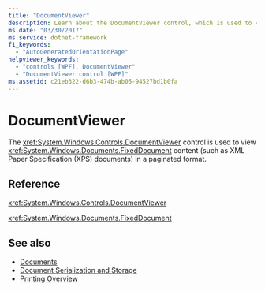 ```yaml
---
title: "DocumentViewer"
description: Learn about the DocumentViewer control, which is used to view FixedDocument content in a paginated format.
ms.date: "03/30/2017"
ms.service: dotnet-framework
f1_keywords: 
  - "AutoGeneratedOrientationPage"
helpviewer_keywords: 
  - "controls [WPF], DocumentViewer"
  - "DocumentViewer control [WPF]"
ms.assetid: c21eb322-d6b3-474b-ab05-94527bd1b0fa
---
```

# DocumentViewer

The <xref:System.Windows.Controls.DocumentViewer> control is used to view <xref:System.Windows.Documents.FixedDocument> content (such as XML Paper Specification (XPS) documents) in a paginated format.  
  
## Reference  

 <xref:System.Windows.Controls.DocumentViewer>  
  
 <xref:System.Windows.Documents.FixedDocument>  
  
## See also

- [Documents](../advanced/documents.md)
- [Document Serialization and Storage](../advanced/document-serialization-and-storage.md)
- [Printing Overview](/dotnet/desktop/wpf/documents/printing-overview)
